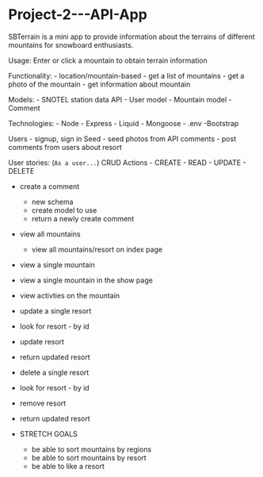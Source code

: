# Project-2---API-App

SBTerrain is a mini app to provide information about the terrains of different mountains for snowboard enthusiasts. 

Usage: Enter or click a mountain to obtain terrain information

Functionality:
    - location/mountain-based
    - get a list of mountains
    - get a photo of the mountain
    - get information about mountain
    
Models:
    - SNOTEL station data API
    - User model
    - Mountain model
    - Comment

Technologies:
    - Node
    - Express
    - Liquid
    - Mongoose
    - .env
    -Bootstrap

Users - signup, sign in
Seed - seed photos from API
comments - post comments from users about resort

User stories: (`As a user...`)
CRUD Actions - CREATE - READ - UPDATE - DELETE
- create a comment
    - new schema
    - create model to use
    - return a newly create comment
- view all mountains
    - view all mountains/resort on index page
- view a single mountain
 - view a single mountain in the show page
 - view activties on the mountain
- update a single resort
 - look for resort - by id
 - update resort
  - return updated resort
- delete a single resort
 - look for resort - by id
 - remove resort
 - return updated resort

- STRETCH GOALS
    - be able to sort mountains by regions
    - be able to sort mountains by resort
    - be able to like a resort